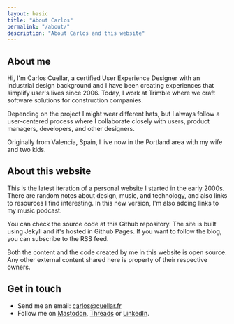 ```yaml
---
layout: basic
title: "About Carlos"
permalink: "/about/"
description: "About Carlos and this website"
---
```


## About me

Hi, I'm Carlos Cuellar, a certified User Experience Designer with an industrial design background and I have been creating experiences that simplify user's lives since 2006. Today, I work at Trimble where we craft software solutions for construction companies.

Depending on the project I might wear different hats, but I always follow a user-centered process where I collaborate closely with users, product managers, developers, and other designers. 

Originally from Valencia, Spain, I live now in the Portland area with my wife and two kids.

## About this website

This is the latest iteration of a personal website I started in the early 2000s. There are random notes about design, music, and technology, and also links to resources I find interesting. In this new version, I'm also adding links to my music podcast.

You can check the source code at this Github repository. The site is built using Jekyll and it's hosted in Github Pages. If you want to follow the blog, you can subscribe to the RSS feed.

Both the content and the code created by me in this website is open source. Any other external content shared here is property of their respective owners.

## Get in touch
- Send me an email: [carlos@cuellar.fr](mailto:carlos@cuellar.fr)
- Follow me on [Mastodon](https://social.vivaldi.net/@cuellarfr), [Threads](https://www.threads.net/@cuellarfr) or [LinkedIn](https://www.linkedin.com/in/cuellarfr).